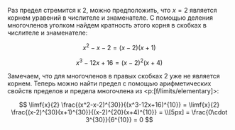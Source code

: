 Раз предел стремится к $2$, можно предположить, что $x=2$ является корнем уравений в числителе и знаменателе. С помощью деления многочленов уголком найдем кратность этого корня в скобках в числителе и знаменателе:

$$ x^2 -x -2 = (x-2)(x+1) $$

$$ x^3 - 12x + 16 = (x-2)^2(x+4) $$

Замечаем, что для многочленов в правых скобках $2$ уже не является корнем. Теперь можно найти предел с помощью арифметических свойств пределов и предела многочлена из <p:[f/limits/elementary]>:

$$ \limf{x}{2} \frac{(x^2-x-2)^{30}}{(x^3-12x+16)^{10}} = \limf{x}{2} \frac{(x-2)^{30}(x+1)^{30}}{(x-2)^{20}(x+4)^{10}} = \\[5px] = \frac{0\cdot 3^{30}}{6^{10}} = 0 $$
